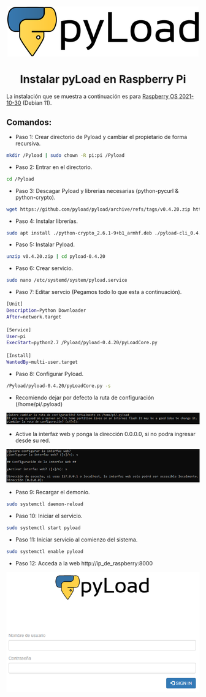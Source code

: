 # <div align="center">
<p align="center">
<img src="images/banner.png">
</p>

# <div align="center">Instalar pyLoad en Raspberry Pi
  La instalación que se muestra a continuación es para <a href="https://downloads.raspberrypi.org/raspios_lite_armhf/release_notes.txt" target="_blank">Raspberry OS 2021-10-30</a> (Debian 11).
  
  ## Comandos: ##
* Paso 1: Crear directorio de Pyload y cambiar el propietario de forma recursiva.
```bash 
mkdir /Pyload | sudo chown -R pi:pi /Pyload
```
  
* Paso 2: Entrar en el directorio.
```bash 
cd /Pyload
```
* Paso 3: Descagar Pyload y librerias necesarias (python-pycurl & python-crypto).
```bash 
wget https://github.com/pyload/pyload/archive/refs/tags/v0.4.20.zip http://ftp.us.debian.org/debian/pool/main/p/pycurl/python-pycurl_7.43.0-2_armhf.deb http://ftp.us.debian.org/debian/pool/main/p/python-crypto/python-crypto_2.6.1-9+b1_armhf.deb
```
* Paso 4: Instalar librerías.
```bash
sudo apt install ./python-crypto_2.6.1-9+b1_armhf.deb ./pyload-cli_0.4.20_all.deb -y
``` 
* Paso 5: Instalar Pyload.
```bash
unzip v0.4.20.zip | cd pyload-0.4.20
```
* Paso 6: Crear servicio.
```bash
sudo nano /etc/systemd/system/pyload.service
```
* Paso 7: Editar servcio (Pegamos todo lo que esta a continuación).
```bash
[Unit]
Description=Python Downloader
After=network.target

[Service]
User=pi
ExecStart=python2.7 /Pyload/pyload-0.4.20/pyLoadCore.py

[Install]
WantedBy=multi-user.target
```
* Paso 8: Configurar Pyload.
```bash
/Pyload/pyload-0.4.20/pyLoadCore.py -s
```

- Recomiendo dejar por defecto la ruta de configuración (/home/pi/.pyload)
<p align="center"><img src="images/1.png"></p>
  
- Active la interfaz web y ponga la dirección 0.0.0.0, si no podra ingresar desde su red.
<p align="center"><img src="images/2.png"></p>
  
* Paso 9: Recargar el demonio.
```bash
sudo systemctl daemon-reload
```
* Paso 10: Iniciar el servicio.
```bash
sudo systemctl start pyload
```
* Paso 11: Iniciar servicio al comienzo del sistema.
```bash
sudo systemctl enable pyload
```
* Paso 12: Acceda a la web http://ip_de_raspberry:8000
<p align="center"><img src="images/3.png"></p>
